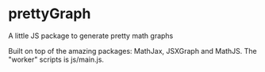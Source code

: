 # prettyGraph
A little JS package to generate pretty math graphs

Built on top of the amazing packages: MathJax, JSXGraph and MathJS. The "worker" scripts is js/main.js.
